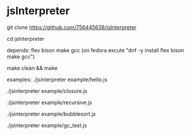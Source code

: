 # jsInterpreter

git clone https://github.com/756445638/jsInterpreter

cd jsInterpreter 

depends: flex bison make gcc (on fedora excute "dnf -y install flex bison make gcc")

make clean && make

examples:
./jsinterpreter example/hello.js

./jsinterpreter example/closure.js

./jsinterpreter example/recursive.js

./jsinterpreter example/bubblesort.js

./jsinterpreter example/gc_test.js

